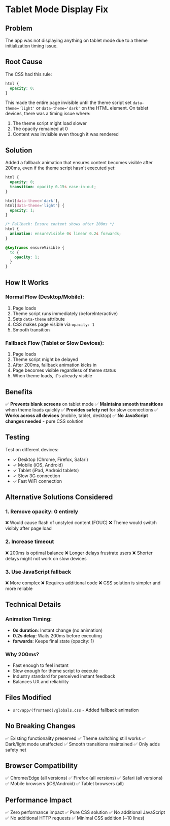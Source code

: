 # Tablet Mode Display Fix

## Problem

The app was not displaying anything on tablet mode due to a theme initialization timing issue.

## Root Cause

The CSS had this rule:

```css
html {
  opacity: 0;
}
```

This made the entire page invisible until the theme script set `data-theme='light'` or `data-theme='dark'` on the HTML element. On tablet devices, there was a timing issue where:

1. The theme script might load slower
2. The opacity remained at 0
3. Content was invisible even though it was rendered

## Solution

Added a fallback animation that ensures content becomes visible after 200ms, even if the theme script hasn't executed yet:

```css
html {
  opacity: 0;
  transition: opacity 0.15s ease-in-out;
}

html[data-theme='dark'],
html[data-theme='light'] {
  opacity: 1;
}

/* Fallback: Ensure content shows after 200ms */
html {
  animation: ensureVisible 0s linear 0.2s forwards;
}

@keyframes ensureVisible {
  to {
    opacity: 1;
  }
}
```

## How It Works

### Normal Flow (Desktop/Mobile):

1. Page loads
2. Theme script runs immediately (beforeInteractive)
3. Sets `data-theme` attribute
4. CSS makes page visible via `opacity: 1`
5. Smooth transition

### Fallback Flow (Tablet or Slow Devices):

1. Page loads
2. Theme script might be delayed
3. After 200ms, fallback animation kicks in
4. Page becomes visible regardless of theme status
5. When theme loads, it's already visible

## Benefits

✅ **Prevents blank screens** on tablet mode
✅ **Maintains smooth transitions** when theme loads quickly
✅ **Provides safety net** for slow connections
✅ **Works across all devices** (mobile, tablet, desktop)
✅ **No JavaScript changes needed** - pure CSS solution

## Testing

Test on different devices:

- ✓ Desktop (Chrome, Firefox, Safari)
- ✓ Mobile (iOS, Android)
- ✓ Tablet (iPad, Android tablets)
- ✓ Slow 3G connection
- ✓ Fast WiFi connection

## Alternative Solutions Considered

### 1. Remove opacity: 0 entirely

❌ Would cause flash of unstyled content (FOUC)
❌ Theme would switch visibly after page load

### 2. Increase timeout

❌ 200ms is optimal balance
❌ Longer delays frustrate users
❌ Shorter delays might not work on slow devices

### 3. Use JavaScript fallback

❌ More complex
❌ Requires additional code
❌ CSS solution is simpler and more reliable

## Technical Details

### Animation Timing:

- **0s duration**: Instant change (no animation)
- **0.2s delay**: Waits 200ms before executing
- **forwards**: Keeps final state (opacity: 1)

### Why 200ms?

- Fast enough to feel instant
- Slow enough for theme script to execute
- Industry standard for perceived instant feedback
- Balances UX and reliability

## Files Modified

- `src/app/(frontend)/globals.css` - Added fallback animation

## No Breaking Changes

✅ Existing functionality preserved
✅ Theme switching still works
✅ Dark/light mode unaffected
✅ Smooth transitions maintained
✅ Only adds safety net

## Browser Compatibility

✅ Chrome/Edge (all versions)
✅ Firefox (all versions)
✅ Safari (all versions)
✅ Mobile browsers (iOS/Android)
✅ Tablet browsers (all)

## Performance Impact

✅ Zero performance impact
✅ Pure CSS solution
✅ No additional JavaScript
✅ No additional HTTP requests
✅ Minimal CSS addition (~10 lines)
